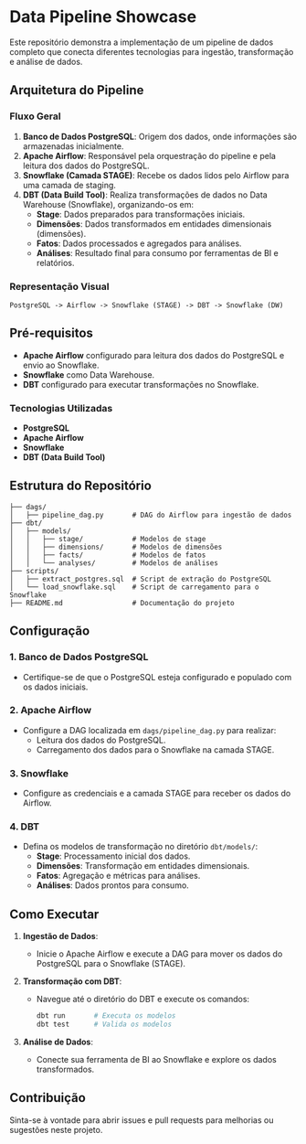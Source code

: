 # Data Pipeline Showcase

Este repositório demonstra a implementação de um pipeline de dados completo que conecta diferentes tecnologias para ingestão, transformação e análise de dados.

## Arquitetura do Pipeline

### Fluxo Geral
1. **Banco de Dados PostgreSQL**: Origem dos dados, onde informações são armazenadas inicialmente.
2. **Apache Airflow**: Responsável pela orquestração do pipeline e pela leitura dos dados do PostgreSQL.
3. **Snowflake (Camada STAGE)**: Recebe os dados lidos pelo Airflow para uma camada de staging.
4. **DBT (Data Build Tool)**: Realiza transformações de dados no Data Warehouse (Snowflake), organizando-os em:
   - **Stage**: Dados preparados para transformações iniciais.
   - **Dimensões**: Dados transformados em entidades dimensionais (dimensões).
   - **Fatos**: Dados processados e agregados para análises.
   - **Análises**: Resultado final para consumo por ferramentas de BI e relatórios.

### Representação Visual
```
PostgreSQL -> Airflow -> Snowflake (STAGE) -> DBT -> Snowflake (DW)
```

## Pré-requisitos

- **Apache Airflow** configurado para leitura dos dados do PostgreSQL e envio ao Snowflake.
- **Snowflake** como Data Warehouse.
- **DBT** configurado para executar transformações no Snowflake.

### Tecnologias Utilizadas
- **PostgreSQL**
- **Apache Airflow**
- **Snowflake**
- **DBT (Data Build Tool)**

## Estrutura do Repositório

```plaintext
├── dags/
│   ├── pipeline_dag.py       # DAG do Airflow para ingestão de dados
├── dbt/
│   ├── models/
│   │   ├── stage/            # Modelos de stage
│   │   ├── dimensions/       # Modelos de dimensões
│   │   ├── facts/            # Modelos de fatos
│   │   └── analyses/         # Modelos de análises
├── scripts/
│   ├── extract_postgres.sql  # Script de extração do PostgreSQL
│   └── load_snowflake.sql    # Script de carregamento para o Snowflake
├── README.md                 # Documentação do projeto
```

## Configuração

### 1. Banco de Dados PostgreSQL
- Certifique-se de que o PostgreSQL esteja configurado e populado com os dados iniciais.

### 2. Apache Airflow
- Configure a DAG localizada em `dags/pipeline_dag.py` para realizar:
  - Leitura dos dados do PostgreSQL.
  - Carregamento dos dados para o Snowflake na camada STAGE.

### 3. Snowflake
- Configure as credenciais e a camada STAGE para receber os dados do Airflow.

### 4. DBT
- Defina os modelos de transformação no diretório `dbt/models/`:
  - **Stage**: Processamento inicial dos dados.
  - **Dimensões**: Transformação em entidades dimensionais.
  - **Fatos**: Agregação e métricas para análises.
  - **Análises**: Dados prontos para consumo.

## Como Executar

1. **Ingestão de Dados**:
   - Inicie o Apache Airflow e execute a DAG para mover os dados do PostgreSQL para o Snowflake (STAGE).

2. **Transformação com DBT**:
   - Navegue até o diretório do DBT e execute os comandos:
     ```bash
     dbt run       # Executa os modelos
     dbt test      # Valida os modelos
     ```

3. **Análise de Dados**:
   - Conecte sua ferramenta de BI ao Snowflake e explore os dados transformados.

## Contribuição

Sinta-se à vontade para abrir issues e pull requests para melhorias ou sugestões neste projeto.

